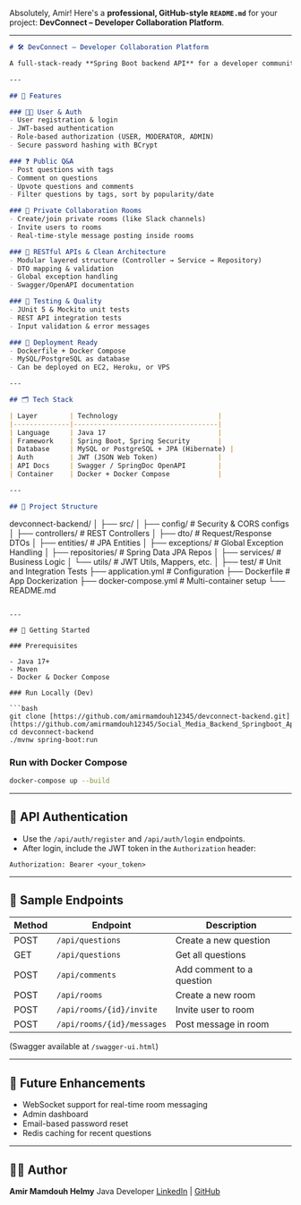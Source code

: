 Absolutely, Amir! Here's a **professional, GitHub-style `README.md`** for your project: **DevConnect – Developer Collaboration Platform**.

---

```markdown
# 🛠️ DevConnect – Developer Collaboration Platform

A full-stack-ready **Spring Boot backend API** for a developer community platform where users can ask questions, collaborate in private rooms, and chat with other developers. Inspired by Stack Overflow + Slack.

---

## 📌 Features

### 🧑‍💻 User & Auth
- User registration & login
- JWT-based authentication
- Role-based authorization (USER, MODERATOR, ADMIN)
- Secure password hashing with BCrypt

### ❓ Public Q&A
- Post questions with tags
- Comment on questions
- Upvote questions and comments
- Filter questions by tags, sort by popularity/date

### 💬 Private Collaboration Rooms
- Create/join private rooms (like Slack channels)
- Invite users to rooms
- Real-time-style message posting inside rooms

### 🔧 RESTful APIs & Clean Architecture
- Modular layered structure (Controller → Service → Repository)
- DTO mapping & validation
- Global exception handling
- Swagger/OpenAPI documentation

### 🧪 Testing & Quality
- JUnit 5 & Mockito unit tests
- REST API integration tests
- Input validation & error messages

### 🐳 Deployment Ready
- Dockerfile + Docker Compose
- MySQL/PostgreSQL as database
- Can be deployed on EC2, Heroku, or VPS

---

## 🗂️ Tech Stack

| Layer        | Technology                         |
|--------------|------------------------------------|
| Language     | Java 17                            |
| Framework    | Spring Boot, Spring Security       |
| Database     | MySQL or PostgreSQL + JPA (Hibernate) |
| Auth         | JWT (JSON Web Token)               |
| API Docs     | Swagger / SpringDoc OpenAPI        |
| Container    | Docker + Docker Compose            |

---

## 📁 Project Structure

```

devconnect-backend/
│
├── src/
│   ├── config/              # Security & CORS configs
│   ├── controllers/         # REST Controllers
│   ├── dto/                 # Request/Response DTOs
│   ├── entities/            # JPA Entities
│   ├── exceptions/          # Global Exception Handling
│   ├── repositories/        # Spring Data JPA Repos
│   ├── services/            # Business Logic
│   └── utils/               # JWT Utils, Mappers, etc.
│
├── test/                    # Unit and Integration Tests
├── application.yml          # Configuration
├── Dockerfile               # App Dockerization
├── docker-compose.yml       # Multi-container setup
└── README.md

````

---

## 🚀 Getting Started

### Prerequisites

- Java 17+
- Maven
- Docker & Docker Compose

### Run Locally (Dev)

```bash
git clone [https://github.com/amirmamdouh12345/devconnect-backend.git](https://github.com/amirmamdouh12345/Social_Media_Backend_Springboot_Application-.git)
cd devconnect-backend
./mvnw spring-boot:run
````

### Run with Docker Compose

```bash
docker-compose up --build
```

---

## 🔐 API Authentication

* Use the `/api/auth/register` and `/api/auth/login` endpoints.
* After login, include the JWT token in the `Authorization` header:

```http
Authorization: Bearer <your_token>
```

---

## 🧪 Sample Endpoints

| Method | Endpoint                   | Description               |
| ------ | -------------------------- | ------------------------- |
| POST   | `/api/questions`           | Create a new question     |
| GET    | `/api/questions`           | Get all questions         |
| POST   | `/api/comments`            | Add comment to a question |
| POST   | `/api/rooms`               | Create a new room         |
| POST   | `/api/rooms/{id}/invite`   | Invite user to room       |
| POST   | `/api/rooms/{id}/messages` | Post message in room      |

(Swagger available at `/swagger-ui.html`)

---

## 📌 Future Enhancements

* WebSocket support for real-time room messaging
* Admin dashboard
* Email-based password reset
* Redis caching for recent questions

---

## 👨‍💻 Author

**Amir Mamdouh Helmy**
Java Developer 
[LinkedIn](https://www.linkedin.com/in/amirmamdouh123) | [GitHub](https://github.com/amirmamdouh12345)


